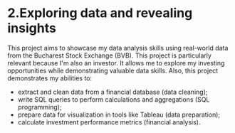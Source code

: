 # 2.Exploring data and revealing insights

This project aims to showcase my data analysis skills using real-world data from the Bucharest Stock Exchange (BVB).
This project is particularly relevant because I'm also an investor. It allows me to explore my investing opportunities while demonstrating valuable data skills. Also, this project demonstrates my abilities to:
- extract and clean data from a financial database (data cleaning);
- write SQL queries to perform calculations and aggregations (SQL programming);
- prepare data for visualization in tools like Tableau (data preparation);
- calculate investment performance metrics (financial analysis).
